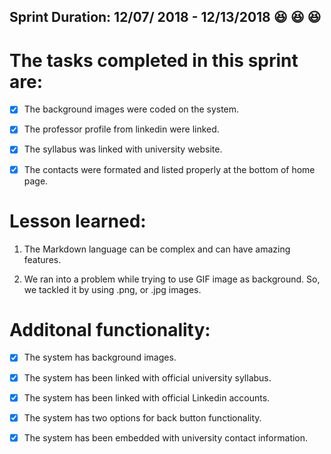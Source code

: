 ## Sprint Duration: 12/07/ 2018  -  12/13/2018  :satisfied: :satisfied: :satisfied:

# The tasks completed in this sprint are:

- [x] The background images were coded on the system.

- [x] The professor profile from linkedin were linked.

- [x] The syllabus was linked with university website.

- [x] The contacts were formated and listed properly at the bottom of home page.

#  Lesson learned:

1) The Markdown language can be complex and can have amazing features.

2) We ran into a problem while trying to use GIF image as background. So, we tackled it by using .png, or .jpg images.

#  Additonal functionality:

- [x] The system has background images.

- [x] The system has been linked with official university syllabus.

- [x] The system has been linked with official Linkedin accounts.

- [x] The system has two options for back button functionality.

- [x] The system has been embedded with university contact information. 

